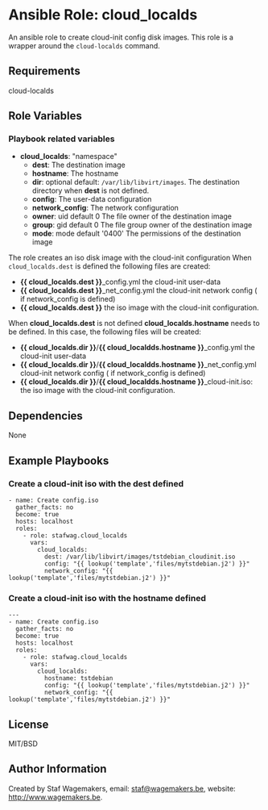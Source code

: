 # Ansible Role: cloud_localds

An ansible role to create cloud-init config disk images.
This role is a wrapper around the ```cloud-localds``` command.

## Requirements

cloud-localds

## Role Variables

### Playbook related variables

* **cloud_localds**: "namespace"
  * **dest**: The destination image
  * **hostname**:  The hostname
  * **dir**: optional default: ```/var/lib/libvirt/images```. The destination directory when **dest** is not defined.
  * **config**: The user-data configuration
  * **network_config**: The network configuration
  * **owner**: uid default 0  The file owner of the destination image
  * **group**: gid default 0  The file group owner of the destination image 
  * **mode**:  mode default '0400'  The permissions of the destination image

The role creates an iso disk image with the cloud-init configuration
When  ```cloud_localds.dest``` is defined the following files are created:

* **{{ cloud_localds.dest }}**_config.yml the cloud-init user-data
* **{{ cloud_localds.dest }}**_net_config.yml the cloud-init network config ( if network_config is defined)
* **{{ cloud_localds.dest }}** the iso image with the cloud-init configuration.

When **cloud_localds.dest** is not defined **cloud_localds.hostname** needs to be
defined. In this case, the following files will be created:

* **{{ cloud_localds.dir }}**/**{{ cloud_localdds.hostname }}**_config.yml the cloud-init user-data 
* **{{ cloud_localds.dir }}**/**{{ cloud_localdds.hostname }}**_net_config.yml cloud-init network config ( if network_config is defined)
* **{{ cloud_localds.dir }}**/**{{ cloud_localdds.hostname }}**_cloud-init.iso: the iso image with the cloud-init configuration.

## Dependencies

None

## Example Playbooks

### Create a cloud-init iso with the dest defined
 
```
- name: Create config.iso
  gather_facts: no 
  become: true
  hosts: localhost
  roles:
    - role: stafwag.cloud_localds
      vars:
        cloud_localds:
          dest: /var/lib/libvirt/images/tstdebian_cloudinit.iso
          config: "{{ lookup('template','files/mytstdebian.j2') }}"
          network_config: "{{ lookup('template','files/mytstdebian.j2') }}"
```

### Create a cloud-init iso with the hostname defined 

```
---
- name: Create config.iso
  gather_facts: no 
  become: true
  hosts: localhost
  roles:
    - role: stafwag.cloud_localds
      vars:
        cloud_localds:
          hostname: tstdebian 
          config: "{{ lookup('template','files/mytstdebian.j2') }}"
          network_config: "{{ lookup('template','files/mytstdebian.j2') }}"
```

## License

MIT/BSD

## Author Information

Created by Staf Wagemakers, email: staf@wagemakers.be, website: http://www.wagemakers.be.
